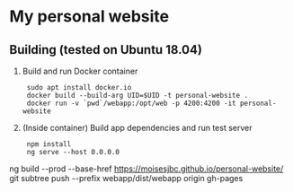# My personal website

## Building (tested on Ubuntu 18.04)

1. Build and run Docker container

        sudo apt install docker.io
        docker build --build-arg UID=$UID -t personal-website .
        docker run -v `pwd`/webapp:/opt/web -p 4200:4200 -it personal-website

2. (Inside container) Build app dependencies and run test server

        npm install
        ng serve --host 0.0.0.0


ng build --prod --base-href https://moisesjbc.github.io/personal-website/
git subtree push --prefix webapp/dist/webapp origin gh-pages
